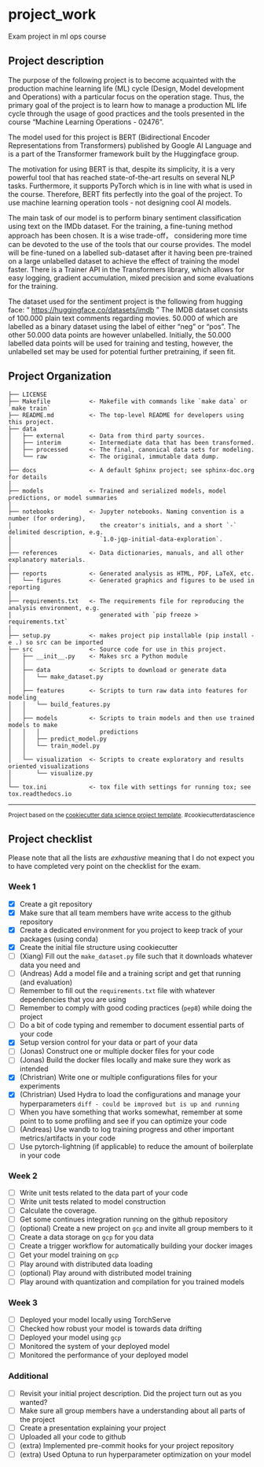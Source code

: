 project_work
==============================

Exam project in ml ops course

Project description
------------
The purpose of the following project is to become acquainted with the production machine learning life (ML) cycle (Design, Model development and Operations) with a particular focus on the operation stage. Thus, the primary goal of the project is to learn how to manage a production ML life cycle through the usage of good practices and the tools presented in the course “Machine Learning Operations - 02476”.


The model used for this project is BERT (Bidirectional Encoder Representations from Transformers) published by Google AI Language and is a part of the Transformer framework built by the Huggingface group. 

The motivation for using BERT is that, despite its simplicity, it is a very powerful tool that has reached state-of-the-art results on several NLP tasks. Furthermore, it supports PyTorch which is in line with what is used in the course. Therefore, BERT fits perfectly into the goal of the project. To use machine learning operation tools - not designing cool AI models. 

The main task of our model is to perform binary sentiment classification using text on the IMDb dataset. For the training, a fine-tuning method approach has been chosen. It is a wise trade-off， considering more time can be devoted to the use of the tools that our course provides. The model will be fine-tuned on a labelled sub-dataset after it having been pre-trained on a large unlabelled dataset to achieve the effect of training the model faster. There is a Trainer API in the Transformers library, which allows for easy logging, gradient accumulation, mixed precision and some evaluations for the training.


The dataset used for the sentiment project is the following from hugging face:
“ https://huggingface.co/datasets/imdb ”
The IMDB dataset consists of 100.000 plain text comments regarding movies. 50.000 of which are labelled as a binary dataset using the label of either “neg” or “pos”. The other 50.000 data points are however unlabelled. Initially, the 50.000 labelled data points will be used for training and testing, however, the unlabelled set may be used for potential further pretraining, if seen fit.



Project Organization
------------

    ├── LICENSE
    ├── Makefile           <- Makefile with commands like `make data` or `make train`
    ├── README.md          <- The top-level README for developers using this project.
    ├── data
    │   ├── external       <- Data from third party sources.
    │   ├── interim        <- Intermediate data that has been transformed.
    │   ├── processed      <- The final, canonical data sets for modeling.
    │   └── raw            <- The original, immutable data dump.
    │
    ├── docs               <- A default Sphinx project; see sphinx-doc.org for details
    │
    ├── models             <- Trained and serialized models, model predictions, or model summaries
    │
    ├── notebooks          <- Jupyter notebooks. Naming convention is a number (for ordering),
    │                         the creator's initials, and a short `-` delimited description, e.g.
    │                         `1.0-jqp-initial-data-exploration`.
    │
    ├── references         <- Data dictionaries, manuals, and all other explanatory materials.
    │
    ├── reports            <- Generated analysis as HTML, PDF, LaTeX, etc.
    │   └── figures        <- Generated graphics and figures to be used in reporting
    │
    ├── requirements.txt   <- The requirements file for reproducing the analysis environment, e.g.
    │                         generated with `pip freeze > requirements.txt`
    │
    ├── setup.py           <- makes project pip installable (pip install -e .) so src can be imported
    ├── src                <- Source code for use in this project.
    │   ├── __init__.py    <- Makes src a Python module
    │   │
    │   ├── data           <- Scripts to download or generate data
    │   │   └── make_dataset.py
    │   │
    │   ├── features       <- Scripts to turn raw data into features for modeling
    │   │   └── build_features.py
    │   │
    │   ├── models         <- Scripts to train models and then use trained models to make
    │   │   │                 predictions
    │   │   ├── predict_model.py
    │   │   └── train_model.py
    │   │
    │   └── visualization  <- Scripts to create exploratory and results oriented visualizations
    │       └── visualize.py
    │
    └── tox.ini            <- tox file with settings for running tox; see tox.readthedocs.io


--------

<p><small>Project based on the <a target="_blank" href="https://drivendata.github.io/cookiecutter-data-science/">cookiecutter data science project template</a>. #cookiecutterdatascience</small></p>

## Project checklist

Please note that all the lists are *exhaustive* meaning that I do not expect you to have completed very
point on the checklist for the exam.

### Week 1

- [x] Create a git repository
- [x] Make sure that all team members have write access to the github repository
- [x] Create a dedicated environment for you project to keep track of your packages (using conda)
- [x] Create the initial file structure using cookiecutter
- [ ] (Xiang) Fill out the `make_dataset.py` file such that it downloads whatever data you need and 
- [ ] (Andreas) Add a model file and a training script and get that running (and evaluation)
- [ ] Remember to fill out the `requirements.txt` file with whatever dependencies that you are using
- [ ] Remember to comply with good coding practices (`pep8`) while doing the project
- [ ] Do a bit of code typing and remember to document essential parts of your code
- [x] Setup version control for your data or part of your data
- [ ] (Jonas) Construct one or multiple docker files for your code
- [ ] (Jonas) Build the docker files locally and make sure they work as intended
- [x] (Christrian) Write one or multiple configurations files for your experiments
- [x] (Christrian) Used Hydra to load the configurations and manage your hyperparameters ```diff - could be improved but is up and running```
- [ ] When you have something that works somewhat, remember at some point to to some profiling and see if you can optimize your code
- [ ] (Andreas) Use wandb to log training progress and other important metrics/artifacts in your code
- [ ] Use pytorch-lightning (if applicable) to reduce the amount of boilerplate in your code

### Week 2

- [ ] Write unit tests related to the data part of your code
- [ ] Write unit tests related to model construction
- [ ] Calculate the coverage.
- [ ] Get some continues integration running on the github repository
- [ ] (optional) Create a new project on `gcp` and invite all group members to it
- [ ] Create a data storage on `gcp` for you data
- [ ] Create a trigger workflow for automatically building your docker images
- [ ] Get your model training on `gcp`
- [ ] Play around with distributed data loading
- [ ] (optional) Play around with distributed model training
- [ ] Play around with quantization and compilation for you trained models

### Week 3

- [ ] Deployed your model locally using TorchServe
- [ ] Checked how robust your model is towards data drifting
- [ ] Deployed your model using `gcp`
- [ ] Monitored the system of your deployed model
- [ ] Monitored the performance of your deployed model

### Additional

- [ ] Revisit your initial project description. Did the project turn out as you wanted?
- [ ] Make sure all group members have a understanding about all parts of the project
- [ ] Create a presentation explaining your project
- [ ] Uploaded all your code to github
- [ ] (extra) Implemented pre-commit hooks for your project repository
- [ ] (extra) Used Optuna to run hyperparameter optimization on your model
